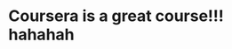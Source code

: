 <!doctype html>
<html>
 <style>
   /********** Large devices only **********/
@media (min-width: 1200px) {
  .col-lg-1, .col-lg-2, .col-lg-3, .col-lg-4, .col-lg-5, .col-lg-6, .col-lg-7, .col-lg-8, .col-lg-9, .col-lg-10, .col-lg-11, .col-lg-12 {
    float: left;
    border: 1px solid green;
  }
  .col-lg-1 {
    width: 8.33%;
  }
  .col-lg-2 {
    width: 16.66%;
  }
  .col-lg-3 {
    width: 25%;
  }
  .col-lg-4 {
    width: 33.33%;
  }
  .col-lg-5 {
    width: 41.66%;
  }
  .col-lg-6 {
    width: 50%;
  }
  .col-lg-7 {
    width: 58.33%;
  }
  .col-lg-8 {
    width: 66.66%;
  }
  .col-lg-9 {
    width: 74.99%;
  }
  .col-lg-10 {
    width: 83.33%;
  }
  .col-lg-11 {
    width: 91.66%;
  }
  .col-lg-12 {
    width: 100%;
  }
}

/********** Medium devices only **********/
@media (min-width: 992px) and (max-width: 1199px) {
  .col-md-1, .col-md-2, .col-md-3, .col-md-4, .col-md-5, .col-md-6, .col-md-7, .col-md-8, .col-md-9, .col-md-10, .col-md-11, .col-md-12 {
    float: left;
    border: 1px solid green;
  }
  .col-md-1 {
    width: 8.33%;
  }
  .col-md-2 {
    width: 16.66%;
  }
  .col-md-3 {
    width: 25%;
  }
  .col-md-4 {
    width: 33.33%;
  }
  .col-md-5 {
    width: 41.66%;
  }
  .col-md-6 {
    width: 50%;
  }
  .col-md-7 {
    width: 58.33%;
  }
  .col-md-8 {
    width: 66.66%;
  }
  .col-md-9 {
    width: 74.99%;
  }
  .col-md-10 {
    width: 83.33%;
  }
  .col-md-11 {
    width: 91.66%;
  }
  .col-md-12 {
    width: 100%;
  }
</style>

  <head>
  <title>Hello Coursera!</title>
  </head>
  <body>
  <h1>Coursera is a great course!!! hahahah</h1>
  </body>
</html>
